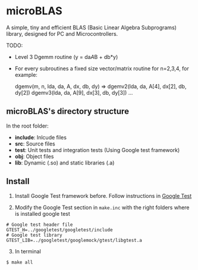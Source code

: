 # microBLAS

A simple, tiny and efficient BLAS (Basic Linear Algebra Subprograms) library, designed for PC and Microcontrollers.

TODO:
- Level 3 Dgemm routine (y = da*A*B + db*y)
- For every subroutines a fixed size vector/matrix routine for n=2,3,4, for example:

  dgemv(m, n, lda, da, A, dx, db, dy)   => dgemv2(lda, da, A[4], dx[2], db, dy[2])
                                           dgemv3(lda, da, A[9], dx[3], db, dy[3])
                                           ...


## microBLAS's directory structure

In the root folder:
  * **include**: Inlcude files
  * **src**: Source files
  * **test**: Unit tests and integration tests (Using Google test framework)
  * **obj**: Object files
  * **lib**: Dynamic (.so) and static libraries (.a)

  

 ## Install


1. Install Google Test framework before. Follow instructions in [Google Test](https://github.com/google/googletest)

2. Modify the Google Test section in `make.inc` with the right folders where is installed google test
```
# Google test header file
GTEST_H=../googletest/googletest/include
# Google test library
GTEST_LIB=../googletest/googlemock/gtest/libgtest.a
```
 3. In terminal

```
$ make all
```


